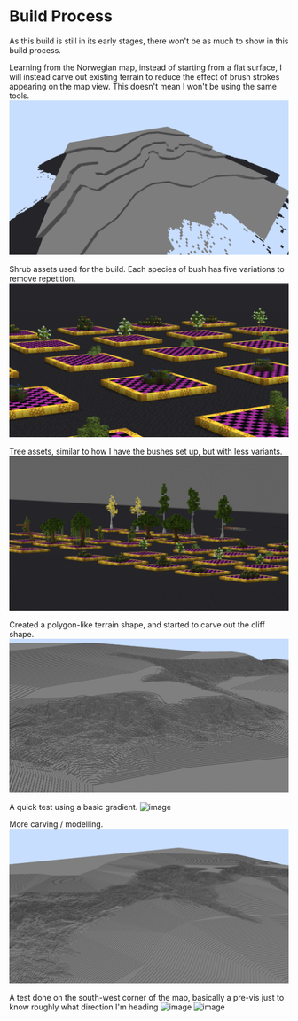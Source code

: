 # Build Process

As this build is still in its early stages, there won't be as much to show in this build process.

Learning from the Norwegian map, instead of starting from a flat surface, I will instead carve out existing terrain to reduce the effect of brush strokes appearing on the map view. This doesn't mean I won't be using the same tools.
![image](/img/about-willatronix/hobbies/games/minecraft/builds/bryce-canyon/build-process/1.png)

Shrub assets used for the build. Each species of bush has five variations to remove repetition.
![image](/img/about-willatronix/hobbies/games/minecraft/builds/bryce-canyon/build-process/2.png)

Tree assets, similar to how I have the bushes set up, but with less variants.
![image](/img/about-willatronix/hobbies/games/minecraft/builds/bryce-canyon/build-process/3.png)

Created a polygon-like terrain shape, and started to carve out the cliff shape.
![image](/img/about-willatronix/hobbies/games/minecraft/builds/bryce-canyon/build-process/4.png)

A quick test using a basic gradient.
![image](/img/about-willatronix/hobbies/games/minecraft/builds/bryce-canyon/build-process/5.png)

More carving / modelling.
![image](/img/about-willatronix/hobbies/games/minecraft/builds/bryce-canyon/build-process/6.png)

A test done on the south-west corner of the map, basically a pre-vis just to know roughly what direction I'm heading
![image](/img/about-willatronix/hobbies/games/minecraft/builds/bryce-canyon/build-process/7.png)
![image](/img/about-willatronix/hobbies/games/minecraft/builds/bryce-canyon/build-process/8.png)